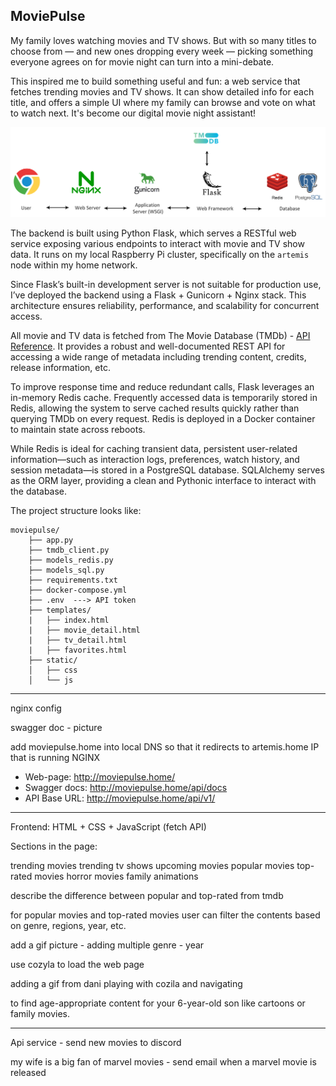 ## MoviePulse

My family loves watching movies and TV shows. But with so many titles to choose from — and new ones dropping every week — picking something everyone agrees on for movie night can turn into a mini-debate.

This inspired me to build something useful and fun: a web service that fetches trending movies and TV shows. It can show detailed info for each title, and offers a simple UI where my family can browse and vote on what to watch next. It's become our digital movie night assistant!

<img src="pics/movie_search.png" alt="segment" width="900">

The backend is built using Python Flask, which serves a RESTful web service exposing various endpoints to interact with movie and TV show data. It runs on my local Raspberry Pi cluster, specifically on the `artemis` node within my home network.

Since Flask’s built-in development server is not suitable for production use, I’ve deployed the backend using a Flask + Gunicorn + Nginx stack. This architecture ensures reliability, performance, and scalability for concurrent access.

All movie and TV data is fetched from The Movie Database (TMDb) - [API Reference](https://developer.themoviedb.org/reference/intro/getting-started). It provides a robust and well-documented REST API for accessing a wide range of metadata including trending content, credits, release information, etc.

To improve response time and reduce redundant calls, Flask leverages an in-memory Redis cache. Frequently accessed data is temporarily stored in Redis, allowing the system to serve cached results quickly rather than querying TMDb on every request. Redis is deployed in a Docker container to maintain state across reboots.

While Redis is ideal for caching transient data, persistent user-related information—such as interaction logs, preferences, watch history, and session metadata—is stored in a PostgreSQL database. SQLAlchemy serves as the ORM layer, providing a clean and Pythonic interface to interact with the database.

The project structure looks like:

    moviepulse/
        ├── app.py
        ├── tmdb_client.py
        ├── models_redis.py
        ├── models_sql.py
        ├── requirements.txt
        ├── docker-compose.yml
        ├── .env  ---> API token
        ├── templates/
        |   ├── index.html
        |   ├── movie_detail.html
        |   ├── tv_detail.html
        |   ├── favorites.html
        ├── static/
        │   ├── css
        │   └── js


------------------------------

nginx config

swagger doc - picture

add moviepulse.home into local DNS so that it redirects to artemis.home IP that is running NGINX

- Web-page: http://moviepulse.home/
- Swagger docs: http://moviepulse.home/api/docs
- API Base URL: http://moviepulse.home/api/v1/

------------------------------

Frontend: HTML + CSS + JavaScript (fetch API)

Sections in the page:

trending movies
trending tv shows
upcoming movies
popular movies
top-rated movies
horror movies
family animations

describe the difference between popular and top-rated from tmdb

for popular movies and top-rated movies user can filter the contents based on genre, regions, year, etc.

add a gif picture - adding multiple genre - year

use cozyla to load the web page

adding a gif from dani playing with cozila and navigating

to find age-appropriate content for your 6-year-old son like cartoons or family movies.

----------------------------

Api service - send new movies to discord

my wife is a big fan of marvel movies - send email when a marvel movie is released
